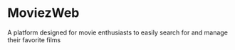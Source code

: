 # MoviezWeb
A platform designed for movie enthusiasts to easily search for and manage their favorite films
